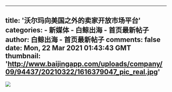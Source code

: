 
---
title: '沃尔玛向美国之外的卖家开放市场平台'
categories: 
    - 新媒体
    - 白鲸出海 - 首页最新帖子
author: 白鲸出海 - 首页最新帖子
comments: false
date: Mon, 22 Mar 2021 01:43:43 GMT
thumbnail: 'http://www.baijingapp.com/uploads/company/09/94437/20210322/1616379047_pic_real.jpg'
---

<div>   
<img src="http://www.baijingapp.com/uploads/company/09/94437/20210322/1616379047_pic_real.jpg" referrerpolicy="no-referrer">  
</div>
            